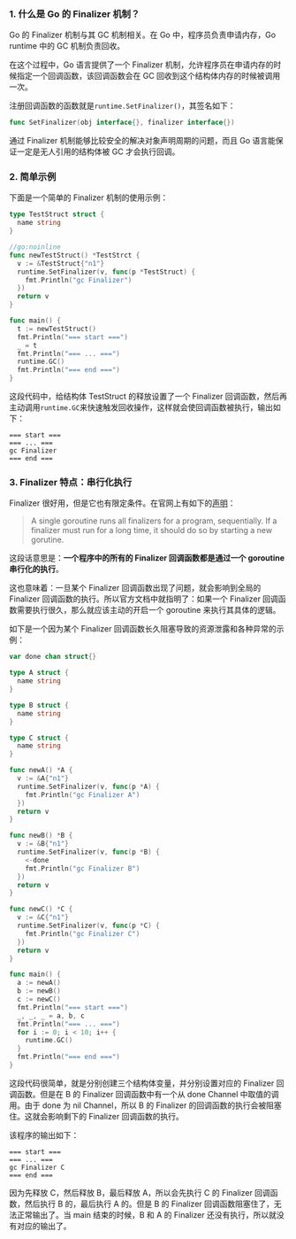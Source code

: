 ### 1. 什么是 Go 的 Finalizer 机制？

Go 的 Finalizer 机制与其 GC 机制相关。在 Go 中，程序员负责申请内存，Go runtime 中的 GC 机制负责回收。

在这个过程中，Go 语言提供了一个 Finalizer 机制，允许程序员在申请内存的时候指定一个回调函数，该回调函数会在 GC 回收到这个结构体内存的时候被调用一次。

注册回调函数的函数就是`runtime.SetFinalizer()`，其签名如下：

```go
func SetFinalizer(obj interface{}, finalizer interface{})
```

通过 Finalizer 机制能够比较安全的解决对象声明周期的问题，而且 Go 语言能保证一定是无人引用的结构体被 GC 才会执行回调。

### 2. 简单示例

下面是一个简单的 Finalizer 机制的使用示例：

```go
type TestStruct struct {
  name string
}

//go:noinline
func newTestStruct() *TestStrct {
  v := &TestStruct{"n1"}
  runtime.SetFinalizer(v, func(p *TestStruct) {
    fmt.Println("gc Finalizer")
  })
  return v
}

func main() {
  t := newTestStruct()
  fmt.Println("=== start ===")
  _ = t
  fmt.Println("=== ... ===")
  runtime.GC()
  fmt.Println("=== end ===")
}
```

这段代码中，给结构体 TestStruct 的释放设置了一个 Finalizer 回调函数，然后再主动调用`runtime.GC`来快速触发回收操作，这样就会使回调函数被执行，输出如下：

```text
=== start ===
=== ... ===
gc Finalizer
=== end ===
```

### 3. Finalizer 特点：串行化执行

Finalizer 很好用，但是它也有限定条件。在官网上有如下的[声明](https://golang.google.cn/pkg/runtime/#SetFinalizer)：

> A single goroutine runs all finalizers for a program, sequentially. If a finalizer must run for a long time, it should do so by starting a new gorutine.

这段话意思是：**一个程序中的所有的 Finalizer 回调函数都是通过一个 goroutine 串行化的执行**。

这也意味着：一旦某个 Finalizer 回调函数出现了问题，就会影响到全局的 Finalizer 回调函数的执行。所以官方文档中就指明了：如果一个 Finalizer 回调函数需要执行很久，那么就应该主动的开启一个 goroutine 来执行其具体的逻辑。

如下是一个因为某个 Finalizer 回调函数长久阻塞导致的资源泄露和各种异常的示例：

```go
var done chan struct{}

type A struct {
  name string
}

type B struct {
  name string
}

type C struct {
  name string
}

func newA() *A {
  v := &A{"n1"}
  runtime.SetFinalizer(v, func(p *A) {
    fmt.Println("gc Finalizer A")
  })
  return v
}

func newB() *B {
  v := &B{"n1"}
  runtime.SetFinalizer(v, func(p *B) {
    <-done
    fmt.Println("gc Finalizer B")
  })
  return v
}

func newC() *C {
  v := &C{"n1"}
  runtime.SetFinalizer(v, func(p *C) {
    fmt.Println("gc Finalizer C")
  })
  return v
}

func main() {
  a := newA()
  b := newB()
  c := newC()
  fmt.Println("=== start ===")
  _, _, _ = a, b, c
  fmt.Println("=== ... ===")
  for i := 0; i < 10; i++ {
    runtime.GC()
  }
  fmt.Println("=== end ===")
}
```

这段代码很简单，就是分别创建三个结构体变量，并分别设置对应的 Finalizer 回调函数。但是在 B 的 Finalizer 回调函数中有一个从 done Channel 中取值的调用。由于 done 为 nil Channel，所以 B 的 Finalizer 的回调函数的执行会被阻塞住。这就会影响剩下的 Finalizer 回调函数的执行。

该程序的输出如下：

```text
=== start ===
=== ... ===
gc Finalizer C
=== end ===
```

因为先释放 C，然后释放 B，最后释放 A，所以会先执行 C 的 Finalizer 回调函数，然后执行 B 的，最后执行 A 的。但是 B 的 Finalizer 回调函数阻塞住了，无法正常输出了。当 main 结束的时候，B 和 A 的 Finalizer 还没有执行，所以就没有对应的输出了。